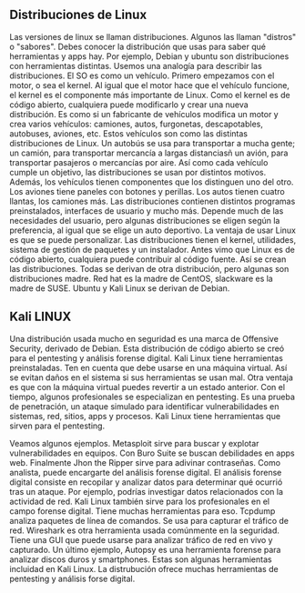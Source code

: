 ## Distribuciones de Linux
Las versiones de linux se llaman distribuciones. Algunos las llaman "distros" o "sabores". Debes conocer la distribución que usas para saber qué herramientas y apps hay. Por ejemplo, Debian y ubuntu son distribuciones con herramientas distintas. Usemos una analogía para describir las distribuciones. El SO es como un vehículo. Primero empezamos con el motor, o sea el kernel. Al igual que el motor hace que el vehículo funcione, el kernel es el componente más importante de Linux. Como el kernel es de código abierto, cualquiera puede modificarlo y crear una nueva distribución. Es como si un fabricante de vehículos modifica un motor y crea varios vehículos: camiones, autos, furgonetas, descapotables, autobuses, aviones, etc. Estos vehículos son como las distintas distribuciones de Linux. Un autobús se usa para transportar a mucha gente; un camión, para transportar mercancía a largas distanciasñ un avión, para transportar pasajeros o mercancías por aire. Así como cada vehículo cumple un objetivo, las distribuciones se usan por distintos motivos. Además, los vehículos tienen componentes que los distinguen uno del otro. Los aviones tiene paneles con botones y perillas. Los autos tienen cuatro llantas, los camiones más. Las distribuciones contienen distintos programas preinstalados, interfaces de usuario y mucho más. Depende much de las necesidades del usuario, pero algunas distribuciones se eligen según la preferencia, al igual que se elige un auto deportivo. La ventaja de usar Linux es que se puede personalizar. Las distribuciones tienen el kernel, utilidades, sistema de gestión de paquetes y un instalador. Antes vimo que Linux es de código abierto, cualquiera puede contribuir al código fuente. Así se crean las distribuciones. Todas se derivan de otra distribución, pero algunas son distribuciones madre. Red hat es la madre de CentOS, slackware es la madre de SUSE. Ubuntu y Kali Linux se derivan de Debian. 

## Kali LINUX
Una distribución usada mucho en seguridad es una marca de Offensive Security, derivado de Debian. Esta distribución de código abierto se creó para el pentesting y análisis forense digital. Kali Linux tiene herramientas preinstaladas. Ten en cuenta que debe usarse en una máquina virtual. Así se evitan daños en el sistema si sus herramientas se usan mal. Otra ventaja es que con la máquina virtual puedes revertir a un estado anterior. Con el tiempo, algunos profesionales se especializan en pentesting. Es una prueba de penetración, un ataque simulado para identificar vulnerabilidades en sistemas, red, sitios, apps y procesos. Kali Linux tiene herramientas que sirven para el pentesting.

Veamos algunos ejemplos. Metasploit sirve para buscar y explotar vulnerabilidades en equipos. Con Buro Suite se buscan debilidades en apps web. Finalmente Jhon the Ripper sirve para adivinar contraseñas. Como analista, puede encargarte del análisis forense digital. El análisis forense digital consiste en recopilar y analizar datos para determinar qué ocurrió tras un ataque. Por ejemplo, podrías investigar datos relacionados con la actividad de red. Kali Linux también sirve para los profesionales en el campo forense digital. Tiene muchas herramientas para eso. Tcpdump analiza paquetes de línea de comandos. Se usa para capturar el tráfico de red. Wireshark es otra herramienta usada comúnmente en la seguridad. Tiene una GUI que puede usarse para analizar tráfico de red en vivo y capturado. Un último ejemplo, Autopsy es una herramienta forense para analizar discos duros y smartphones. Estas son algunas herramientas incluidad en Kali Linux. La distrubución ofrece muchas herramientas de pentesting y análisis forse digital.